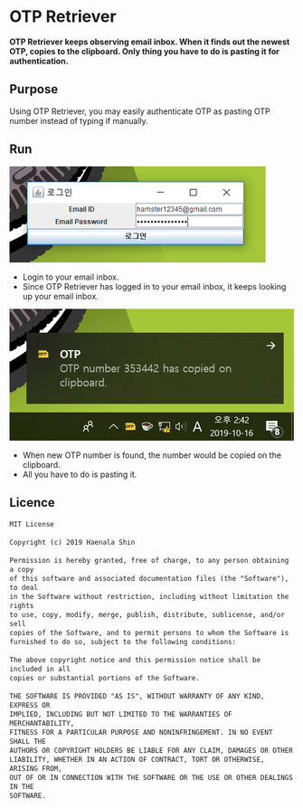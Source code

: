 # OTP Retriever

**OTP Retriever keeps observing email inbox. When it finds out the newest OTP, copies to the clipboard. Only thing you have to do is pasting it for authentication.**

## Purpose

Using OTP Retriever, you may easily authenticate OTP as pasting OTP number instead of typing if manually. 

## Run

**![Example_run2](img/run2.PNG)**

- Login to your email inbox.
- Since OTP Retriever has logged in to your email inbox, it keeps looking up your email inbox. 

**![Example_run1](img/run1.PNG)**
 
- When new OTP number is found, the number would be copied on the clipboard.
- All you have to do is pasting it.


## Licence
```
MIT License

Copyright (c) 2019 Haenala Shin

Permission is hereby granted, free of charge, to any person obtaining a copy
of this software and associated documentation files (the "Software"), to deal
in the Software without restriction, including without limitation the rights
to use, copy, modify, merge, publish, distribute, sublicense, and/or sell
copies of the Software, and to permit persons to whom the Software is
furnished to do so, subject to the following conditions:

The above copyright notice and this permission notice shall be included in all
copies or substantial portions of the Software.

THE SOFTWARE IS PROVIDED "AS IS", WITHOUT WARRANTY OF ANY KIND, EXPRESS OR
IMPLIED, INCLUDING BUT NOT LIMITED TO THE WARRANTIES OF MERCHANTABILITY,
FITNESS FOR A PARTICULAR PURPOSE AND NONINFRINGEMENT. IN NO EVENT SHALL THE
AUTHORS OR COPYRIGHT HOLDERS BE LIABLE FOR ANY CLAIM, DAMAGES OR OTHER
LIABILITY, WHETHER IN AN ACTION OF CONTRACT, TORT OR OTHERWISE, ARISING FROM,
OUT OF OR IN CONNECTION WITH THE SOFTWARE OR THE USE OR OTHER DEALINGS IN THE
SOFTWARE.
```
